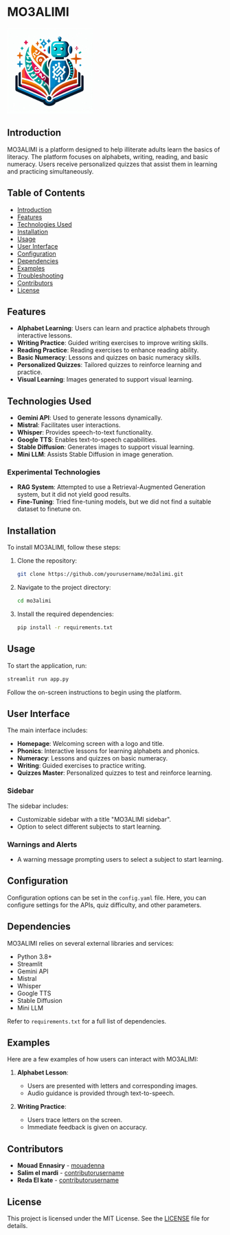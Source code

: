 # MO3ALIMI

<img src="logo.png" alt="MO3ALIMI Logo" width="200"/>

## Introduction
MO3ALIMI is a platform designed to help illiterate adults learn the basics of literacy. The platform focuses on alphabets, writing, reading, and basic numeracy. Users receive personalized quizzes that assist them in learning and practicing simultaneously.

## Table of Contents
- [Introduction](#introduction)
- [Features](#features)
- [Technologies Used](#technologies-used)
- [Installation](#installation)
- [Usage](#usage)
- [User Interface](#user-interface)
- [Configuration](#configuration)
- [Dependencies](#dependencies)
- [Examples](#examples)
- [Troubleshooting](#troubleshooting)
- [Contributors](#contributors)
- [License](#license)

## Features
- **Alphabet Learning**: Users can learn and practice alphabets through interactive lessons.
- **Writing Practice**: Guided writing exercises to improve writing skills.
- **Reading Practice**: Reading exercises to enhance reading ability.
- **Basic Numeracy**: Lessons and quizzes on basic numeracy skills.
- **Personalized Quizzes**: Tailored quizzes to reinforce learning and practice.
- **Visual Learning**: Images generated to support visual learning.

## Technologies Used
- **Gemini API**: Used to generate lessons dynamically.
- **Mistral**: Facilitates user interactions.
- **Whisper**: Provides speech-to-text functionality.
- **Google TTS**: Enables text-to-speech capabilities.
- **Stable Diffusion**: Generates images to support visual learning.
- **Mini LLM**: Assists Stable Diffusion in image generation.

### Experimental Technologies
- **RAG System**: Attempted to use a Retrieval-Augmented Generation system, but it did not yield good results.
- **Fine-Tuning**: Tried fine-tuning models, but we did not find a suitable dataset to finetune on.

## Installation
To install MO3ALIMI, follow these steps:

1. Clone the repository:
    ```bash
    git clone https://github.com/yourusername/mo3alimi.git
    ```
2. Navigate to the project directory:
    ```bash
    cd mo3alimi
    ```
3. Install the required dependencies:
    ```bash
    pip install -r requirements.txt
    ```

## Usage
To start the application, run:
```bash
streamlit run app.py
```
Follow the on-screen instructions to begin using the platform.

## User Interface
The main interface includes:
- **Homepage**: Welcoming screen with a logo and title.
- **Phonics**: Interactive lessons for learning alphabets and phonics.
- **Numeracy**: Lessons and quizzes on basic numeracy.
- **Writing**: Guided exercises to practice writing.
- **Quizzes Master**: Personalized quizzes to test and reinforce learning.

### Sidebar
The sidebar includes:
- Customizable sidebar with a title "MO3ALIMI sidebar".
- Option to select different subjects to start learning.

### Warnings and Alerts
- A warning message prompting users to select a subject to start learning.

## Configuration
Configuration options can be set in the `config.yaml` file. Here, you can configure settings for the APIs, quiz difficulty, and other parameters.

## Dependencies
MO3ALIMI relies on several external libraries and services:
- Python 3.8+
- Streamlit
- Gemini API
- Mistral
- Whisper
- Google TTS
- Stable Diffusion
- Mini LLM

Refer to `requirements.txt` for a full list of dependencies.

## Examples
Here are a few examples of how users can interact with MO3ALIMI:

1. **Alphabet Lesson**:
    - Users are presented with letters and corresponding images.
    - Audio guidance is provided through text-to-speech.

2. **Writing Practice**:
    - Users trace letters on the screen.
    - Immediate feedback is given on accuracy.



## Contributors
- **Mouad Ennasiry** - [mouadenna](https://github.com/mouadenna)
- **Salim el mardi** - [contributorusername](https://github.com/salimelmardi)
- **Reda El kate** - [contributorusername](https://github.com/redaelkate)


## License
This project is licensed under the MIT License. See the [LICENSE](LICENSE) file for details.
